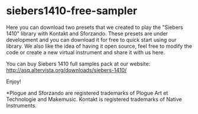 # siebers1410-free-sampler
Here you can download two presets that we created to play the "Siebers 1410" library with Kontakt and Sforzando. These presets are under development and you can download it for free to quick start using our library. We also like the idea of having it open source, feel free to modify the code or create a new virtual instrument and share it with us here.

You can buy Siebers 1410 full samples pack at our website:
http://asq.altervista.org/downloads/siebers-1410/

Enjoy!



*Plogue and Sforzando are registered trademarks of Plogue Art et Technologie and Makemusic.
Kontakt is registered trademarks of Native Instruments.
